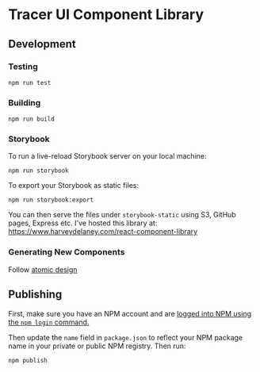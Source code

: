 # Tracer UI Component Library

## Development

### Testing

```
npm run test
```

### Building

```
npm run build
```

### Storybook

To run a live-reload Storybook server on your local machine:

```
npm run storybook
```

To export your Storybook as static files:

```
npm run storybook:export
```

You can then serve the files under `storybook-static` using S3, GitHub pages, Express etc. I've hosted this library at: https://www.harveydelaney.com/react-component-library

### Generating New Components

Follow [atomic design](https://bradfrost.com/blog/post/atomic-web-design/)

## Publishing

First, make sure you have an NPM account and are [logged into NPM using the `npm login` command.](https://docs.npmjs.com/creating-a-new-npm-user-account)

Then update the `name` field in `package.json` to reflect your NPM package name in your private or public NPM registry. Then run:

```
npm publish
```
